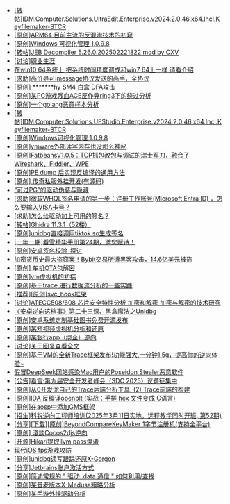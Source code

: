 + [[转帖]IDM.Computer.Solutions.UltraEdit.Enterprise.v2024.2.0.46.x64.Incl.Keyfilemaker-BTCR](https://bbs.kanxue.com/thread-285736.htm)
+ [[原创]ARM64 目前主流的反混淆技术的初窥](https://bbs.kanxue.com/thread-285567.htm)
+ [[原创]Windows 可视化管理 1.0.9.8](https://bbs.kanxue.com/thread-284075.htm)
+ [[转帖]JEB Decompiler 5.26.0.202502221822 mod by CXV](https://bbs.kanxue.com/thread-285735.htm)
+ [[讨论]职业生涯](https://bbs.kanxue.com/thread-285691.htm)
+ [在win10 64系统上 把系统时间精度调成和win7 64上一样 请看介绍](https://bbs.kanxue.com/thread-285719.htm)
+ [[求助]高价寻可imessage协议发送的高手，全协议](https://bbs.kanxue.com/thread-285734.htm)
+ [[原创] *******hy SM4 白盒 DFA攻击](https://bbs.kanxue.com/thread-285313.htm)
+ [[原创]某PC游戏残血ACE反作弊ring3下的绕过分析](https://bbs.kanxue.com/thread-284667.htm)
+ [[原创]一个golang恶意样本分析](https://bbs.kanxue.com/thread-285733.htm)
+ [[转帖]IDM.Computer.Solutions.UEStudio.Enterprise.v2024.2.0.46.x64.Incl.Keyfilemaker-BTCR](https://bbs.kanxue.com/thread-285737.htm)
+ [[原创]Windows可视化管理 1.0.9.8](https://bbs.kanxue.com/thread-284075.htm)
+ [[原创]vmware外部读写内存也没那么神秘](https://bbs.kanxue.com/thread-284956.htm)
+ [[原创]FatbeansV1.0.5：TCP抓包改包与调试的瑞士军刀，融合了Wireshark、Fiddler、WPE](https://bbs.kanxue.com/thread-284571.htm)
+ [[原创]PE dump 后实现反编译的通用方法](https://bbs.kanxue.com/thread-284958.htm)
+ [[原创] 传奇私服外挂开发(有源码)](https://bbs.kanxue.com/thread-285681.htm)
+ [“可过PG”的驱动伪装与隐藏](https://bbs.kanxue.com/thread-276912.htm)
+ [[求助]微软WHQL签名申请的第一步：注册工作账号(Microsoft Entra ID)  ，怎么要输入VISA卡号？](https://bbs.kanxue.com/thread-284441.htm)
+ [[求助]怎么给驱动加上可用的签名？](https://bbs.kanxue.com/thread-284923.htm)
+ [[转帖]Ghidra 11.3.1（52楼）](https://bbs.kanxue.com/thread-270738.htm)
+ [[原创]unidbg直接调用tiktok so生成签名](https://bbs.kanxue.com/thread-285623.htm)
+ [[一年一期]看雪精华手册第24期，邀您赋诗！](https://bbs.kanxue.com/thread-280072.htm)
+ [[原创]安卓签名校验-探讨](https://bbs.kanxue.com/thread-285647.htm)
+ [加密货币史最大盗窃案！Bybit交易所遭黑客攻击，14.6亿美元被盗](https://bbs.kanxue.com/thread-285738.htm)
+ [[原创]  车机OTA包解密](https://bbs.kanxue.com/thread-285256.htm)
+ [[原创]vm虚拟机的初探](https://bbs.kanxue.com/thread-284883.htm)
+ [[原创]基于trace 进行数据流分析的一些实践](https://bbs.kanxue.com/thread-285243.htm)
+ [[推荐][原创]svc_hook框架](https://bbs.kanxue.com/thread-284713.htm)
+ [[讨论]ATECC508/608 芯片安全特性分析  加密和解密  加密与解密的技术研究](https://bbs.kanxue.com/thread-285739.htm)
+ [《安卓逆向这档事》第二十三课、黑盒魔法之Unidbg](https://bbs.kanxue.com/thread-285073.htm)
+ [[原创]安卓系统定制基础图书免费开源发布](https://bbs.kanxue.com/thread-285742.htm)
+ [[原创]某短视频虚拟机分析和还原](https://bbs.kanxue.com/thread-282300.htm)
+ [[原创]某银行app（绑企）逆向](https://bbs.kanxue.com/thread-285685.htm)
+ [[讨论]关于回复查看全文](https://bbs.kanxue.com/thread-285722.htm)
+ [[原创]基于VM的全新Trace框架发布!功能强大,一分钟1.5g，提高你的逆向体验~](https://bbs.kanxue.com/thread-285471.htm)
+ [假冒DeepSeek网站感染Mac用户的Poseidon Stealer恶意软件](https://bbs.kanxue.com/thread-285740.htm)
+ [[公告]看雪·第九届安全开发者峰会（SDC 2025）议题征集中](https://bbs.kanxue.com/thread-285672.htm)
+ [[原创]从0开发你自己的Trace后端分析工具: (2) Trace前端的构建](https://bbs.kanxue.com/thread-285745.htm)
+ [[原创]IDA 反编译openblt (实战：手搓 hex 文件变成 C语言)](https://bbs.kanxue.com/thread-285731.htm)
+ [[原创]在aosp中添加GMS框架](https://bbs.kanxue.com/thread-282172.htm)
+ [[招生]科锐逆向工程师培训(2025年3月11日实地，远程教学同时开班, 第52期)](https://bbs.kanxue.com/thread-51839.htm)
+ [[分享][下载][原创]BeyondCompareKeyMaker 1字节注册机(支持全平台)](https://bbs.kanxue.com/thread-282488.htm)
+ [[原创] 淺談Cocos2djs逆向](https://bbs.kanxue.com/thread-283299.htm)
+ [[开源]Hikari提取llvm pass混淆](https://bbs.kanxue.com/thread-285385.htm)
+ [现代iOS fps游戏攻防](https://bbs.kanxue.com/thread-285596.htm)
+ [[原创]unidbg读写跟踪还原X-Gorgon](https://bbs.kanxue.com/thread-285586.htm)
+ [[分享]Jetbrains账户激活方式](https://bbs.kanxue.com/thread-284298.htm)
+ [[原创]简述常规的 " 驱动 .data 通信 " 如何利用/查找](https://bbs.kanxue.com/thread-285348.htm)
+ [[原创]某音老版本X-Medusa粗略分析](https://bbs.kanxue.com/thread-285706.htm)
+ [[原创]某手游外挂驱动分析](https://bbs.kanxue.com/thread-284674.htm)
